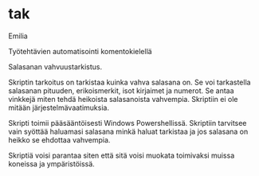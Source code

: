 # tak
Emilia

Työtehtävien automatisointi komentokielellä

Salasanan vahvuustarkistus. 

Skriptin tarkoitus on tarkistaa kuinka vahva salasana on. Se voi tarkastella salasanan pituuden, erikoismerkit, isot kirjaimet ja numerot. Se antaa vinkkejä miten tehdä heikoista salasanoista vahvempia. Skriptiin ei ole mitään järjestelmävaatimuksia. 

Skripti toimii pääsääntöisesti Windows Powershellissä. Skriptiin tarvitsee vain syöttää haluamasi salasana minkä haluat tarkistaa ja jos salasana on heikko se ehdottaa vahvempia.

Skriptiä voisi parantaa siten että sitä voisi muokata toimivaksi muissa koneissa ja ympäristöissä.
